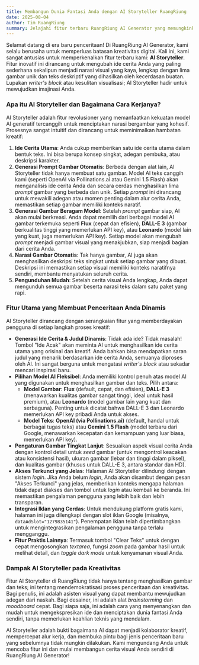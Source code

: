 ```yaml
---
title: Membangun Dunia Fantasi Anda dengan AI Storyteller RuangRiung
date: 2025-08-04
author: Tim RuangRiung
summary: Jelajahi fitur terbaru RuangRiung AI Generator yang memungkinkan Anda menciptakan cerita visual menawan lengkap dengan gambar dan narasi yang dihasilkan AI, hanya dari sebuah ide.
---
```


Selamat datang di era baru penceritaan! Di RuangRiung AI Generator, kami selalu berusaha untuk memperluas batasan kreativitas digital. Kali ini, kami sangat antusias untuk memperkenalkan fitur terbaru kami: **AI Storyteller**. Fitur inovatif ini dirancang untuk mengubah ide cerita Anda yang paling sederhana sekalipun menjadi narasi visual yang kaya, lengkap dengan lima gambar unik dan teks deskriptif yang dihasilkan oleh kecerdasan buatan. Lupakan *writer's block* atau kesulitan visualisasi; AI Storyteller hadir untuk mewujudkan imajinasi Anda.

### Apa itu AI Storyteller dan Bagaimana Cara Kerjanya?

AI Storyteller adalah fitur revolusioner yang memanfaatkan kekuatan model AI generatif tercanggih untuk menciptakan narasi bergambar yang kohesif. Prosesnya sangat intuitif dan dirancang untuk meminimalkan hambatan kreatif:

1. **Ide Cerita Utama**: Anda cukup memberikan satu ide cerita utama dalam bentuk teks. Ini bisa berupa konsep singkat, adegan pembuka, atau deskripsi karakter.
2. **Generasi Prompt Gambar Otomatis**: Berbeda dengan alat lain, AI Storyteller tidak hanya membuat satu gambar. Model AI teks canggih kami (seperti OpenAI via Pollinations.ai atau Gemini 1.5 Flash) akan menganalisis ide cerita Anda dan secara cerdas menghasilkan lima *prompt* gambar yang berbeda dan unik. Setiap *prompt* ini dirancang untuk mewakili adegan atau momen penting dalam alur cerita Anda, memastikan setiap gambar memiliki konteks naratif.
3. **Generasi Gambar Beragam Model**: Setelah *prompt* gambar siap, AI akan mulai berkreasi. Anda dapat memilih dari berbagai model AI gambar terkemuka seperti **Flux** (cepat dan efisien), **DALL-E 3** (gambar berkualitas tinggi yang memerlukan API key), atau **Leonardo** (model lain yang kuat, juga memerlukan API key). Setiap model akan mengubah *prompt* menjadi gambar visual yang menakjubkan, siap menjadi bagian dari cerita Anda.
4. **Narasi Gambar Otomatis**: Tak hanya gambar, AI juga akan menghasilkan deskripsi teks singkat untuk setiap gambar yang dibuat. Deskripsi ini memastikan setiap visual memiliki konteks naratifnya sendiri, membantu menyatukan seluruh cerita.
5. **Pengunduhan Mudah**: Setelah cerita visual Anda lengkap, Anda dapat mengunduh semua gambar beserta narasi teks dalam satu paket yang rapi.

### Fitur Utama yang Membuat Penceritaan Anda Dinamis

AI Storyteller dirancang dengan serangkaian fitur yang memberdayakan pengguna di setiap langkah proses kreatif:

* **Generasi Ide Cerita & Judul Dinamis**: Tidak ada ide? Tidak masalah! Tombol "Ide Acak" akan meminta AI untuk menghasilkan ide cerita utama yang orisinal dan kreatif. Anda bahkan bisa mendapatkan saran judul yang menarik berdasarkan ide cerita Anda, semuanya diproses oleh AI. Ini sangat berguna untuk mengatasi *writer's block* atau sekadar mencari inspirasi baru.
* **Pilihan Model AI Fleksibel**: Anda memiliki kontrol penuh atas model AI yang digunakan untuk menghasilkan gambar dan teks. Pilih antara:
  * **Model Gambar**: **Flux** (default, cepat, dan efisien), **DALL-E 3** (menawarkan kualitas gambar sangat tinggi, ideal untuk hasil premium), atau **Leonardo** (model gambar lain yang kuat dan serbaguna). Penting untuk dicatat bahwa DALL-E 3 dan Leonardo memerlukan API key pribadi Anda untuk akses.
  * **Model Teks**: **OpenAI (via Pollinations.ai)** (default, handal untuk berbagai tugas teks) atau **Gemini 1.5 Flash** (model terbaru dari Google, menawarkan kecepatan dan kemampuan yang luar biasa, memerlukan API key).
* **Pengaturan Gambar Tingkat Lanjut**: Sesuaikan aspek visual cerita Anda dengan kontrol detail untuk *seed* gambar (untuk mengontrol keacakan atau konsistensi hasil), ukuran gambar (lebar dan tinggi dalam piksel), dan kualitas gambar (khusus untuk DALL-E 3, antara standar dan HD).
* **Akses Terkunci yang Jelas**: Halaman AI Storyteller dilindungi dengan sistem *login*. Jika Anda belum *login*, Anda akan disambut dengan pesan "Akses Terkunci" yang jelas, memberikan konteks mengapa halaman tidak dapat diakses dan tombol untuk *login* atau kembali ke beranda. Ini memastikan pengalaman pengguna yang lebih baik dan lebih transparan.
* **Integrasi Iklan yang Cerdas**: Untuk mendukung platform gratis kami, halaman ini juga dilengkapi dengan slot iklan Google (misalnya, `dataAdSlot="1279835141"`). Penempatan iklan telah dipertimbangkan untuk mengintegrasikan pengalaman pengguna tanpa terlalu mengganggu.
* **Fitur Praktis Lainnya**: Termasuk tombol "Clear Teks" untuk dengan cepat mengosongkan *textarea*, fungsi *zoom* pada gambar hasil untuk melihat detail, dan *toggle* *dark mode* untuk kenyamanan visual Anda.

### Dampak AI Storyteller pada Kreativitas

Fitur AI Storyteller di RuangRiung tidak hanya tentang menghasilkan gambar dan teks; ini tentang mendemokratisasi proses penceritaan dan kreativitas. Bagi penulis, ini adalah asisten visual yang dapat membantu mewujudkan adegan dari naskah. Bagi desainer, ini adalah alat *brainstorming* dan *moodboard* cepat. Bagi siapa saja, ini adalah cara yang menyenangkan dan mudah untuk mengekspresikan ide dan menciptakan dunia fantasi Anda sendiri, tanpa memerlukan keahlian teknis yang mendalam.

AI Storyteller adalah bukti bagaimana AI dapat menjadi kolaborator kreatif, mempercepat alur kerja, dan membuka pintu bagi jenis penceritaan baru yang sebelumnya tidak mungkin dilakukan. Kami mengundang Anda untuk mencoba fitur ini dan mulai membangun cerita visual Anda sendiri di RuangRiung AI Generator!
